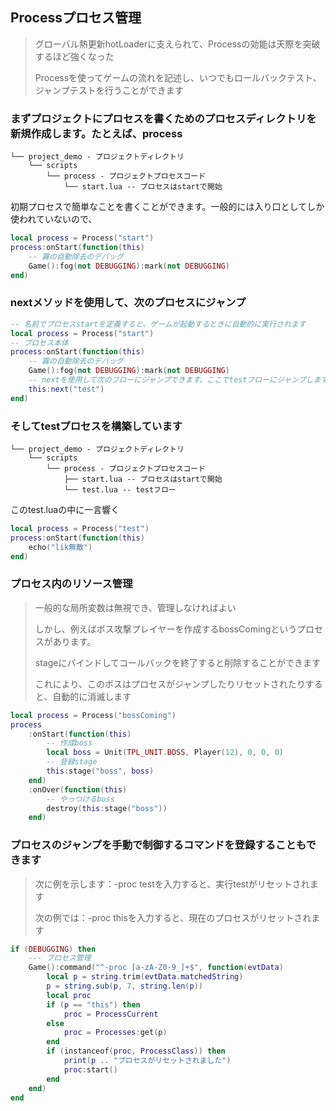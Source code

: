 ## Processプロセス管理

> グローバル熱更新hotLoaderに支えられて、Processの効能は天際を突破するほど強くなった
>
> Processを使ってゲームの流れを記述し、いつでもロールバックテスト、ジャンプテストを行うことができます

### まずプロジェクトにプロセスを書くためのプロセスディレクトリを新規作成します。たとえば、process

```
└── project_demo - プロジェクトディレクトリ
    └── scripts
        └── process - プロジェクトプロセスコード
            └── start.lua -- プロセスはstartで開始
```

初期プロセスで簡単なことを書くことができます。一般的には入り口としてしか使われていないので、

```lua
local process = Process("start")
process:onStart(function(this)
    -- 霧の自動除去のデバッグ
    Game():fog(not DEBUGGING):mark(not DEBUGGING)
end)
```

### nextメソッドを使用して、次のプロセスにジャンプ

```lua
-- 名前でプロセスstartを定義すると、ゲームが起動するときに自動的に実行されます
local process = Process("start")
-- プロセス本体
process:onStart(function(this)
    -- 霧の自動除去のデバッグ
    Game():fog(not DEBUGGING):mark(not DEBUGGING)
    -- nextを使用して次のフローにジャンプできます。ここでtestフローにジャンプします
    this:next("test")
end)
```

### そしてtestプロセスを構築しています

```
└── project_demo - プロジェクトディレクトリ
    └── scripts
        └── process - プロジェクトプロセスコード
            ├── start.lua -- プロセスはstartで開始
            └── test.lua -- testフロー
```

このtest.luaの中に一言響く

```lua
local process = Process("test")
process:onStart(function(this)
    echo("lik無敵")
end)
```

### プロセス内のリソース管理

> 一般的な局所変数は無視でき、管理しなければよい
>
> しかし、例えばボス攻撃プレイヤーを作成するbossComingというプロセスがあります。
>
> stageにバインドしてコールバックを終了すると削除することができます
>
> これにより、このボスはプロセスがジャンプしたりリセットされたりすると、自動的に消滅します

```lua
local process = Process("bossComing")
process
    :onStart(function(this)
        -- 作成boss
        local boss = Unit(TPL_UNIT.BOSS, Player(12), 0, 0, 0)
        -- 登録stage
        this:stage("boss", boss)
    end)
    :onOver(function(this)
        -- やっつけるboss
        destroy(this:stage("boss"))
    end)
```

### プロセスのジャンプを手動で制御するコマンドを登録することもできます

> 次に例を示します：-proc testを入力すると、実行testがリセットされます
>
> 次の例では：-proc thisを入力すると、現在のプロセスがリセットされます

```lua
if (DEBUGGING) then
    --- プロセス管理
    Game():command("^-proc [a-zA-Z0-9_]+$", function(evtData)
        local p = string.trim(evtData.matchedString)
        p = string.sub(p, 7, string.len(p))
        local proc
        if (p == "this") then
            proc = ProcessCurrent
        else
            proc = Processes:get(p)
        end
        if (instanceof(proc, ProcessClass)) then
            print(p .. "プロセスがリセットされました")
            proc:start()
        end
    end)
end
```
